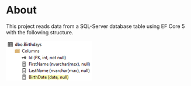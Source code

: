 ﻿# About

This project reads data from a SQL-Server database table using EF Core 5 with the following structure.

![img](assets/birthday1.png)

